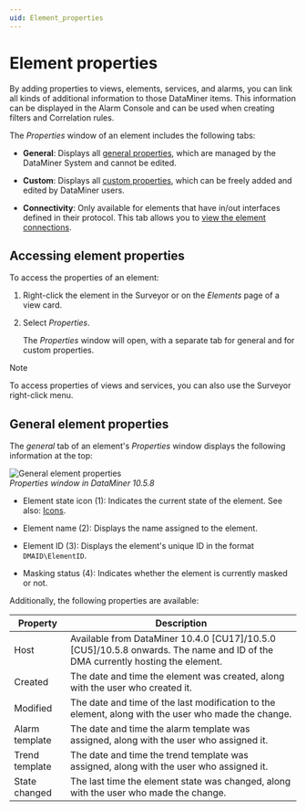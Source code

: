 ```yaml
---
uid: Element_properties
---
```


# Element properties

By adding properties to views, elements, services, and alarms, you can link all kinds of additional information to those DataMiner items. This information can be displayed in the Alarm Console and can be used when creating filters and Correlation rules.

The *Properties* window of an element includes the following tabs:

- **General**: Displays all [general properties](#general-element-properties), which are managed by the DataMiner System and cannot be edited.

- **Custom**: Displays all [custom properties](xref:Managing_element_properties), which can be freely added and edited by DataMiner users.

- **Connectivity**: Only available for elements that have in/out interfaces defined in their protocol. This tab allows you to [view the element connections](xref:Viewing_element_connections).

## Accessing element properties

To access the properties of an element:

1. Right-click the element in the Surveyor or on the *Elements* page of a view card.

1. Select *Properties*.

   The *Properties* window will open, with a separate tab for general and for custom properties.

> [!NOTE]
> To access properties of views and services, you can also use the Surveyor right-click menu.

## General element properties

The *general* tab of an element's *Properties* window displays the following information at the top:

![General element properties](~/dataminer/images/General_Element_Properties.png)<br>*Properties window in DataMiner 10.5.8*

- Element state icon (1): Indicates the current state of the element. See also: [Icons](xref:DataMiner_Cube_sidebar#icons).

- Element name (2): Displays the name assigned to the element.

- Element ID (3): Displays the element's unique ID in the format `DMAID\ElementID`.

- Masking status (4): Indicates whether the element is currently masked or not.

Additionally, the following properties are available:

| Property | Description |
|--|--|
| Host | Available from DataMiner 10.4.0 [CU17]/10.5.0 [CU5]/10.5.8 onwards<!--RN 42807-->. The name and ID of the DMA currently hosting the element. |
| Created | The date and time the element was created, along with the user who created it. |
| Modified | The date and time of the last modification to the element, along with the user who made the change. |
| Alarm template | The date and time the alarm template was assigned, along with the user who assigned it. |
| Trend template | The date and time the trend template was assigned, along with the user who assigned it. |
| State changed | The last time the element state was changed, along with the user who made the change. |
